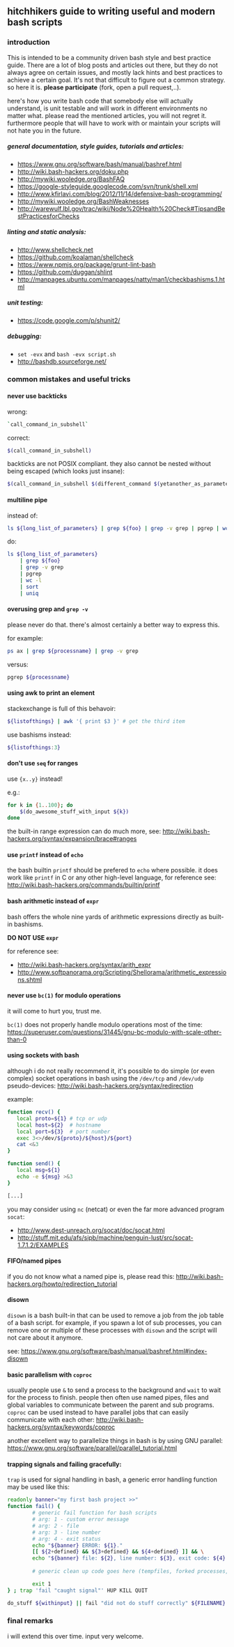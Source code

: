 ## hitchhikers guide to writing useful and modern bash scripts

### introduction

This is intended to be a community driven bash style and best practice guide. There are a lot of blog posts and articles out there, but they do not always agree on certain issues, and mostly lack hints and best practices to achieve a certain goal.  It's not that difficult to figure out a common strategy. so here it is. **please participate** (fork, open a pull request,..).

here's how you write bash code that somebody else will actually understand, is unit testable and will work in different environments no matter what. please read the mentioned articles, you will not regret it. furthermore people that will have to work with or maintain your scripts will not hate you in the future. 


##### general documentation, style guides, tutorials and articles:
* https://www.gnu.org/software/bash/manual/bashref.html
* http://wiki.bash-hackers.org/doku.php
* http://mywiki.wooledge.org/BashFAQ
* https://google-styleguide.googlecode.com/svn/trunk/shell.xml
* http://www.kfirlavi.com/blog/2012/11/14/defensive-bash-programming/
* http://mywiki.wooledge.org/BashWeaknesses 
* http://warewulf.lbl.gov/trac/wiki/Node%20Health%20Check#TipsandBestPracticesforChecks


##### linting and static analysis:
* http://www.shellcheck.net
* https://github.com/koalaman/shellcheck
* https://www.npmjs.org/package/grunt-lint-bash
* https://github.com/duggan/shlint
* http://manpages.ubuntu.com/manpages/natty/man1/checkbashisms.1.html

##### unit testing:
* https://code.google.com/p/shunit2/

##### debugging:
* `set -evx` and `bash -evx script.sh`
* http://bashdb.sourceforge.net/

### common mistakes and useful tricks

#### never use backticks
wrong:
```bash
`call_command_in_subshell`
```
correct:
```bash
$(call_command_in_subshell)
```

backticks are not POSIX compliant. they also cannot be nested without being escaped (which looks just insane):
```bash
$(call_command_in_subshell $(different_command $(yetanother_as_parameter)))
```
#### multiline pipe

instead of:
```bash
ls ${long_list_of_parameters} | grep ${foo} | grep -v grep | pgrep | wc -l | sort | uniq
```
do:
```bash
ls ${long_list_of_parameters} 
    | grep ${foo} 
    | grep -v grep 
    | pgrep 
    | wc -l 
    | sort 
    | uniq
```

#### overusing grep and `grep -v`
please never do that. there's almost certainly a better way to express this.


for example:
```bash
ps ax | grep ${processname} | grep -v grep 
```
versus:
```bash
pgrep ${processname}
```
#### using awk to print an element
stackexchange is full of this behavoir:

```bash
${listofthings} | awk '{ print $3 }' # get the third item
```
use bashisms instead:
```bash
${listofthings:3}

```

#### don't use `seq` for ranges
use `{x..y}` instead!

e.g.:
```bash
for k in {1..100}; do 
    $(do_awesome_stuff_with_input ${k})
done
```

the built-in range expression can do much more, see: http://wiki.bash-hackers.org/syntax/expansion/brace#ranges

#### use `printf` instead of `echo`
the bash builtin `printf` should be prefered to `echo` where possible. it does work like `printf` in C or any other high-level language, for reference see: http://wiki.bash-hackers.org/commands/builtin/printf

#### bash arithmetic instead of `expr`
bash offers the whole nine yards of arithmetic expressions directly as built-in bashisms.   

 **DO NOT USE `expr`**


for reference see:   
* http://wiki.bash-hackers.org/syntax/arith_expr
* http://www.softpanorama.org/Scripting/Shellorama/arithmetic_expressions.shtml


#### never use `bc(1)` for modulo operations
it will come to hurt you, trust me.

`bc(1)` does not properly handle modulo operations most of the time: https://superuser.com/questions/31445/gnu-bc-modulo-with-scale-other-than-0

#### using sockets with bash
although i do not really recommend it, it's possible to do simple (or even complex) socket operations in bash using the `/dev/tcp` and `/dev/udp` pseudo-devices: http://wiki.bash-hackers.org/syntax/redirection

example:
```bash
function recv() {
   local proto=${1} # tcp or udp
   local host=${2}  # hostname
   local port=${3}  # port number
   exec 3<>/dev/${proto}/${host}/${port}
   cat <&3
}

function send() {
   local msg=${1}
   echo -e ${msg} >&3
}

[...]
```

you may consider using `nc` (netcat) or even the far more advanced program `socat`: 
* http://www.dest-unreach.org/socat/doc/socat.html
* http://stuff.mit.edu/afs/sipb/machine/penguin-lust/src/socat-1.7.1.2/EXAMPLES


#### FIFO/named pipes
if you do not know what a named pipe is, please read this: http://wiki.bash-hackers.org/howto/redirection_tutorial


#### disown
`disown` is a bash built-in that can be used to remove a job from the job table of a bash script. for example, if you spawn a lot of sub processes, you can remove one or multiple of these processes with `disown` and the script will not care about it anymore.

see: https://www.gnu.org/software/bash/manual/bashref.html#index-disown

#### basic parallelism with `coproc`
usually people use `&` to send a process to the background and `wait` to wait for the process to finish. people then often use named pipes, files and global variables to communicate between the parent and sub programs. `coproc` can be used instead to have parallel jobs that can easily communicate with each other: http://wiki.bash-hackers.org/syntax/keywords/coproc

another excellent way to parallelize things in bash is by using GNU parallel: https://www.gnu.org/software/parallel/parallel_tutorial.html 
 
#### trapping signals and failing gracefully:
`trap` is used for signal handling in bash, a generic error handling function may be used like this:

```bash
readonly banner="my first bash project >>"
function fail() {
        # generic fail function for bash scripts
        # arg: 1 - custom error message
        # arg: 2 - file
        # arg: 3 - line number
        # arg: 4 - exit status
        echo "${banner} ERROR: ${1}."
        [[ ${2+defined} && ${3+defined} && ${4+defined} ]] && \
        echo "${banner} file: ${2}, line number: ${3}, exit code: ${4}. exiting!"
        
        # generic clean up code goes here (tempfiles, forked processes,..)

        exit 1
} ; trap 'fail "caught signal"' HUP KILL QUIT
```

```bash
do_stuff ${withinput} || fail "did not do stuff correctly" ${FILENAME} ${LINENO} $?
```

### final remarks
i will extend this over time. input very welcome.
